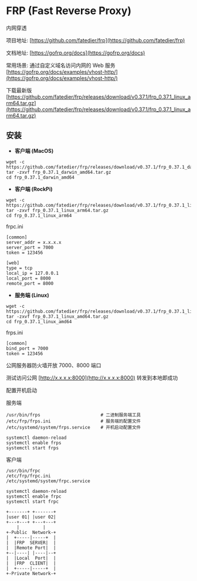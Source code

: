 # FRP (Fast Reverse Proxy)

内网穿透

项目地址: [https://github.com/fatedier/frp](https://github.com/fatedier/frp)

文档地址: [https://gofrp.org/docs](https://gofrp.org/docs)

常用场景: 通过自定义域名访问内网的 Web 服务 [https://gofrp.org/docs/examples/vhost-http/](https://gofrp.org/docs/examples/vhost-http/)

下载最新版 [https://github.com/fatedier/frp/releases/download/v0.37.1/frp_0.37.1_linux_arm64.tar.gz](https://github.com/fatedier/frp/releases/download/v0.37.1/frp_0.37.1_linux_arm64.tar.gz)


## 安装

- **客户端 (MacOS)**
```
wget -c https://github.com/fatedier/frp/releases/download/v0.37.1/frp_0.37.1_darwin_amd64.tar.gz
tar -zxvf frp_0.37.1_darwin_amd64.tar.gz
cd frp_0.37.1_darwin_amd64
```

- **客户端 (RockPi)**
```
wget -c https://github.com/fatedier/frp/releases/download/v0.37.1/frp_0.37.1_linux_arm64.tar.gz
tar -zxvf frp_0.37.1_linux_arm64.tar.gz
cd frp_0.37.1_linux_arm64
```

frpc.ini
```
[common]
server_addr = x.x.x.x
server_port = 7000
token = 123456

[web]
type = tcp
local_ip = 127.0.0.1
local_port = 8000
remote_port = 8000
```

- **服务端 (Linux)**
```
wget -c https://github.com/fatedier/frp/releases/download/v0.37.1/frp_0.37.1_linux_amd64.tar.gz
tar -zxvf frp_0.37.1_linux_amd64.tar.gz
cd frp_0.37.1_linux_amd64
```

frps.ini
```
[common]
bind_port = 7000
token = 123456
```

公网服务器防火墙开放 7000、8000 端口

测试访问公网 [http://x.x.x.x:8000](http://x.x.x.x:8000) 转发到本地即成功

配置开机启动

服务端
```
/usr/bin/frps                       # 二进制服务端工具
/etc/frp/frps.ini                   # 服务端的配置文件
/etc/systemd/system/frps.service    # 开机启动配置文件

systemctl daemon-reload
systemctl enable frps
systemctl start frps
```

客户端
```
/usr/bin/frpc
/etc/frp/frpc.ini
/etc/systemd/system/frpc.service

systemctl daemon-reload
systemctl enable frpc
systemctl start frpc
```

```
+-------+ +-------+
|user 01| |user 02|
+---+---+ +---+---+
    |         |
+-Public  Network-+
|  +-----|-----+  |
|  |FRP  SERVER|  |
|  |Remote Port|  |
+--|----| |----|--+
|  |Local  Port|  |
|  |FRP  CLIENT|  |
|  +-----|-----+  |
+-Private Network-+
```
